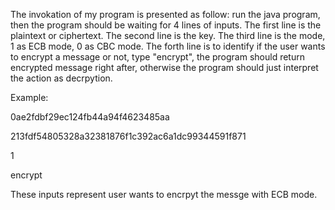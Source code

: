 The invokation of my program is presented as follow:
run the java program, then the program should be waiting for 4 lines of inputs.
The first line is the plaintext or ciphertext. 
The second line is the key.
The third line is the mode, 1 as ECB mode, 0 as CBC mode.
The forth line is to identify if the user wants to encrypt a message or not, type "encrypt", the program should return encrypted message right after, otherwise the program should just interpret the action as decrpytion.

Example:

0ae2fdbf29ec124fb44a94f4623485aa

213fdf54805328a32381876f1c392ac6a1dc99344591f871

1

encrypt

These inputs represent user wants to encrpyt the messge with ECB mode.

